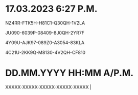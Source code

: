 # 17.03.2023 6:27 P.M.
NZ4RR-FTK5H-H81C1-Q30QH-1V2LA

JU090-6039P-08409-8J0QH-2YR7F 

4Y09U-AJK97-089Z0-A3054-83KLA 

4C21U-2KK9Q-M8130-4V2QH-CF810 


# DD.MM.YYYY HH:MM A/P.M.
XXXXX-XXXXX-XXXXX-XXXXX-XXXXX | 
